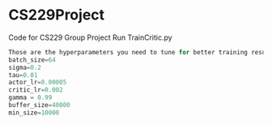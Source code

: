 # CS229Project
Code for CS229 Group Project
Run TrainCritic.py


```python
Those are the hyperparameters you need to tune for better training result
batch_size=64
sigma=0.2
tau=0.01
actor_lr=0.00005
critic_lr=0.002
gamma = 0.99
buffer_size=40000
min_size=10000

